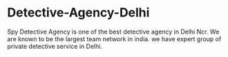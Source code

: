 # Detective-Agency-Delhi
Spy Detective Agency is one of the best detective agency in Delhi Ncr. We are known to be the largest team network in india. we have expert group of private detective service in Delhi.
